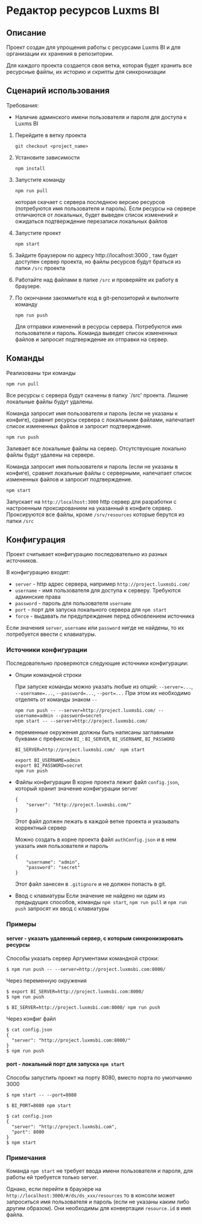 # Редактор ресурсов Luxms BI

## Описание
Проект создан для упрощения работы с ресурсами Luxms BI и для организации их хранения в репозитории.

Для каждого проекта создается своя ветка, которая будет хранить все ресурсные файлы, их историю и
скрипты для синхронизации

## Сценарий использования
Требования:
- Наличие админского имени пользователя и пароля для доступа к Luxms BI

1. Перейдите в ветку проекта
   ```
   git checkout <project_name>
   ```

2. Установите зависимости
   ```
   npm install
   ```

3. Запустите команду
   ```
   npm run pull
   ```
   которая скачает с сервера последнюю версию ресурсов (потребуются имя пользователя и пароль). Если ресурсы
   на сервере отличаются от локальных, будет выведен список изменений и ожидаться подтверждение перезаписи
   локальных файлов

4. Запустите проект
   ```
   npm start
   ```

5. Зайдите браузером по адресу http://localhost:3000 , там будет доступен сервер проекта, но файлы ресурсов
будут браться из папки `/src` проекта

6. Работайте над файлами в папке `/src` и проверяйте их работу в браузере.

7. По окончании закоммитьте код в git-репозиторий и выполните команду
   ```
   npm run push
   ```
   Для отправки изменений в ресурсы сервера. Потребуются имя пользователя и пароль. Команда выведет список
   измененных файлов и запросит подтверждение их отправки на сервер.


## Команды
Реализованы три команды
```
npm run pull
```
Все ресурсы с сервера будут скачены в папку `/src' проекта. Лишние локальные файлы будут удалены.

Команда запросит имя пользователя и пароль (если не указаны к конфиге), сравнит ресурсы сервера с
локальными файлами, напечатает список измененных файлов и запросит подтверждение.

```
npm run push
```
Заливает все локальные файлы на сервер. Отсутствующие локально файлы будут удалены на сервере.

Команда запросит имя пользователя и пароль (если не указаны в конфиге), сравнит локальные файлы с
серверными, напечатает список измененных файлов и запросит подтверждение.

```
npm start
```
Запускает на `http://localhost:3000` http сервер для разработки с настроенным проксированием на указанный
в конфиге сервер. Проксируются все файлы, кроме `/srv/resources` которые берутся из папки `/src`


## Конфигурация

Проект считывает конфигурацию последовательно из разных источников.

В конфигурацию входят:
- `server` - http адрес сервера, например `http://project.luxmsbi.com/`
- `username` - имя пользователя для доступа к серверу. Требуются админские права
- `password` - пароль для пользователя `username`
- `port` - порт для запуска локального сервера для `npm start`
- `force` - выдавать ли предупреждение перед обновлением источника

Если значения `server`, `username` или `password` нигде не найдены,
то их потребуется ввести с клавиатуры.



### Источники конфигурации

Последовательно проверяются следующие источники конфигурации:

- Опции командной строки

    При запуске команды можно указать любые из опций:
    `--server=...`, `--username=...`, `--password=...`, `--port=...`
    При этом
    их необходимо отделять от команды знаком `--`
    ```
    npm run push -- --server=http://project.luxmsbi.com/ --username=admin --password=secret
    npm start -- --server=http://project.luxmsbi.com/
    ```

- переменные окружения
    должны быть написаны заглавными буквами с префиксом `BI_`: `BI_SERVER`, `BI_USERNAME`, `BI_PASSWORD`
    ```
    BI_SERVER=http://project.luxmsbi.com/  npm start
    ```
    ```
    export BI_USERNAME=admin
    export BI_PASSWORD=secret
    npm run push
    ```

- Файлы конфигурации
    В корне проекта лежит файл `config.json`, который хранит значение конфигурации server
    ```
    {
        "server": "http://project.luxmsbi.com/"
    }
    ```
    Этот файл должен лежать в каждой ветке проекта и указывать корректный сервер

    Можно создать в корне проекта файл `authConfig.json` и в нем указать имя пользователя и пароль
    ```
    {
        "username": "admin",
        "password": "secret"
    }
    ```
    Этот файл занесен в `.gitignore` и не должен попасть в git.

- Ввод с клавиатуры
    Если значение не найдено ни одим из предыдущих способов, команды `npm start`, `npm run pull` и
    `npm run push` запросят их ввод с клавиатуры

### Примеры

#### server - указать удаленный сервер, с которым синхронизировать ресурсы
Способы указать сервер
Аргументами командной строки:
```
$ npm run push -- --server=http://project.luxmsbi.com:8000/
```
Через переменную окружения
```
$ export BI_SERVER=http://project.luxmsbi.com:8000/
$ npm run push
```

```
$ BI_SERVER=http://project.luxmsbi.com:8000/ npm run push
```
Через конфиг файл
```
$ cat config.json
{
  "server": "http://project.luxmsbi.com:8000/"
}
$ npm run push
```


#### port - локальный порт для запуска `npm start`
Способы запустить проект на порту 8080, вместо порта по умолчанию 3000
```
$ npm start -- --port=8080
```
```
$ BI_PORT=8080 npm start
```
```
$ cat config.json
{
  "server": "http://project.luxmsbi.com",
  "port": 8080
}
$ npm start
```


### Примечания

Команда `npm start` не требует ввода имени пользователя и пароля, для работы ей требуется только server.

Однако, если перейти в браузере на `http://localhost:3000/#/ds/ds_xxx/resources` то в консоли может
запроситься имя пользователя и пароль (если не указаны каким либо другим образом).
Они необходимы для конвертации `resource.id` в имя файла.

